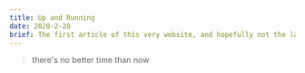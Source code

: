 ```yaml
---
title: Up and Running
date: 2020-2-20
brief: The first article of this very website, and hopefully not the last.
---
```


> there's no better time than now
